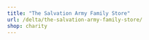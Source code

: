 ```yaml
---
title: "The Salvation Army Family Store"
url: /delta/the-salvation-army-family-store/
shop: charity
---
```

